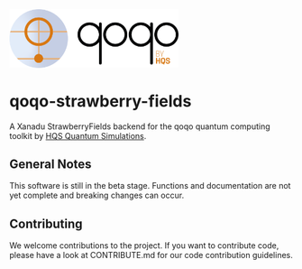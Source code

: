 <img src="qoqo_Logo_vertical_color.png" alt="qoqo logo" width="300" />

# qoqo-strawberry-fields
A Xanadu StrawberryFields backend for the qoqo quantum computing toolkit by [HQS Quantum Simulations](https://quantumsimulations.de).

## General Notes

This software is still in the beta stage. Functions and documentation are not yet complete and breaking changes can occur.

## Contributing

We welcome contributions to the project. If you want to contribute code, please have a look at CONTRIBUTE.md for our code contribution guidelines.
